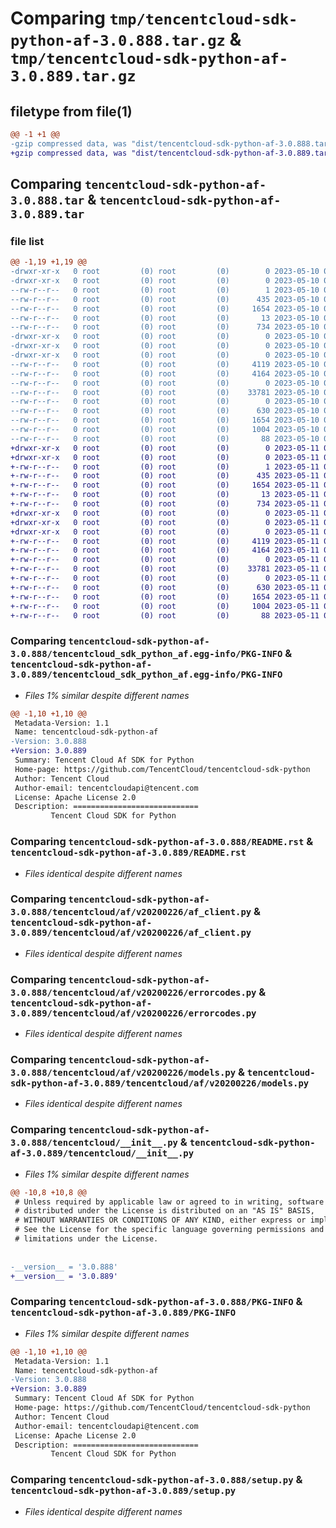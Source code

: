 # Comparing `tmp/tencentcloud-sdk-python-af-3.0.888.tar.gz` & `tmp/tencentcloud-sdk-python-af-3.0.889.tar.gz`

## filetype from file(1)

```diff
@@ -1 +1 @@
-gzip compressed data, was "dist/tencentcloud-sdk-python-af-3.0.888.tar", last modified: Wed May 10 01:46:36 2023, max compression
+gzip compressed data, was "dist/tencentcloud-sdk-python-af-3.0.889.tar", last modified: Thu May 11 02:13:38 2023, max compression
```

## Comparing `tencentcloud-sdk-python-af-3.0.888.tar` & `tencentcloud-sdk-python-af-3.0.889.tar`

### file list

```diff
@@ -1,19 +1,19 @@
-drwxr-xr-x   0 root         (0) root         (0)        0 2023-05-10 01:46:36.000000 tencentcloud-sdk-python-af-3.0.888/
-drwxr-xr-x   0 root         (0) root         (0)        0 2023-05-10 01:46:36.000000 tencentcloud-sdk-python-af-3.0.888/tencentcloud_sdk_python_af.egg-info/
--rw-r--r--   0 root         (0) root         (0)        1 2023-05-10 01:46:36.000000 tencentcloud-sdk-python-af-3.0.888/tencentcloud_sdk_python_af.egg-info/dependency_links.txt
--rw-r--r--   0 root         (0) root         (0)      435 2023-05-10 01:46:36.000000 tencentcloud-sdk-python-af-3.0.888/tencentcloud_sdk_python_af.egg-info/SOURCES.txt
--rw-r--r--   0 root         (0) root         (0)     1654 2023-05-10 01:46:36.000000 tencentcloud-sdk-python-af-3.0.888/tencentcloud_sdk_python_af.egg-info/PKG-INFO
--rw-r--r--   0 root         (0) root         (0)       13 2023-05-10 01:46:36.000000 tencentcloud-sdk-python-af-3.0.888/tencentcloud_sdk_python_af.egg-info/top_level.txt
--rw-r--r--   0 root         (0) root         (0)      734 2023-05-10 01:46:35.000000 tencentcloud-sdk-python-af-3.0.888/README.rst
-drwxr-xr-x   0 root         (0) root         (0)        0 2023-05-10 01:46:36.000000 tencentcloud-sdk-python-af-3.0.888/tencentcloud/
-drwxr-xr-x   0 root         (0) root         (0)        0 2023-05-10 01:46:36.000000 tencentcloud-sdk-python-af-3.0.888/tencentcloud/af/
-drwxr-xr-x   0 root         (0) root         (0)        0 2023-05-10 01:46:36.000000 tencentcloud-sdk-python-af-3.0.888/tencentcloud/af/v20200226/
--rw-r--r--   0 root         (0) root         (0)     4119 2023-05-10 01:46:35.000000 tencentcloud-sdk-python-af-3.0.888/tencentcloud/af/v20200226/af_client.py
--rw-r--r--   0 root         (0) root         (0)     4164 2023-05-10 01:46:35.000000 tencentcloud-sdk-python-af-3.0.888/tencentcloud/af/v20200226/errorcodes.py
--rw-r--r--   0 root         (0) root         (0)        0 2023-05-10 01:46:35.000000 tencentcloud-sdk-python-af-3.0.888/tencentcloud/af/v20200226/__init__.py
--rw-r--r--   0 root         (0) root         (0)    33781 2023-05-10 01:46:35.000000 tencentcloud-sdk-python-af-3.0.888/tencentcloud/af/v20200226/models.py
--rw-r--r--   0 root         (0) root         (0)        0 2023-05-10 01:46:35.000000 tencentcloud-sdk-python-af-3.0.888/tencentcloud/af/__init__.py
--rw-r--r--   0 root         (0) root         (0)      630 2023-05-10 01:46:35.000000 tencentcloud-sdk-python-af-3.0.888/tencentcloud/__init__.py
--rw-r--r--   0 root         (0) root         (0)     1654 2023-05-10 01:46:36.000000 tencentcloud-sdk-python-af-3.0.888/PKG-INFO
--rw-r--r--   0 root         (0) root         (0)     1004 2023-05-10 01:46:35.000000 tencentcloud-sdk-python-af-3.0.888/setup.py
--rw-r--r--   0 root         (0) root         (0)       88 2023-05-10 01:46:36.000000 tencentcloud-sdk-python-af-3.0.888/setup.cfg
+drwxr-xr-x   0 root         (0) root         (0)        0 2023-05-11 02:13:38.000000 tencentcloud-sdk-python-af-3.0.889/
+drwxr-xr-x   0 root         (0) root         (0)        0 2023-05-11 02:13:38.000000 tencentcloud-sdk-python-af-3.0.889/tencentcloud_sdk_python_af.egg-info/
+-rw-r--r--   0 root         (0) root         (0)        1 2023-05-11 02:13:38.000000 tencentcloud-sdk-python-af-3.0.889/tencentcloud_sdk_python_af.egg-info/dependency_links.txt
+-rw-r--r--   0 root         (0) root         (0)      435 2023-05-11 02:13:38.000000 tencentcloud-sdk-python-af-3.0.889/tencentcloud_sdk_python_af.egg-info/SOURCES.txt
+-rw-r--r--   0 root         (0) root         (0)     1654 2023-05-11 02:13:38.000000 tencentcloud-sdk-python-af-3.0.889/tencentcloud_sdk_python_af.egg-info/PKG-INFO
+-rw-r--r--   0 root         (0) root         (0)       13 2023-05-11 02:13:38.000000 tencentcloud-sdk-python-af-3.0.889/tencentcloud_sdk_python_af.egg-info/top_level.txt
+-rw-r--r--   0 root         (0) root         (0)      734 2023-05-11 02:13:38.000000 tencentcloud-sdk-python-af-3.0.889/README.rst
+drwxr-xr-x   0 root         (0) root         (0)        0 2023-05-11 02:13:38.000000 tencentcloud-sdk-python-af-3.0.889/tencentcloud/
+drwxr-xr-x   0 root         (0) root         (0)        0 2023-05-11 02:13:38.000000 tencentcloud-sdk-python-af-3.0.889/tencentcloud/af/
+drwxr-xr-x   0 root         (0) root         (0)        0 2023-05-11 02:13:38.000000 tencentcloud-sdk-python-af-3.0.889/tencentcloud/af/v20200226/
+-rw-r--r--   0 root         (0) root         (0)     4119 2023-05-11 02:13:38.000000 tencentcloud-sdk-python-af-3.0.889/tencentcloud/af/v20200226/af_client.py
+-rw-r--r--   0 root         (0) root         (0)     4164 2023-05-11 02:13:38.000000 tencentcloud-sdk-python-af-3.0.889/tencentcloud/af/v20200226/errorcodes.py
+-rw-r--r--   0 root         (0) root         (0)        0 2023-05-11 02:13:38.000000 tencentcloud-sdk-python-af-3.0.889/tencentcloud/af/v20200226/__init__.py
+-rw-r--r--   0 root         (0) root         (0)    33781 2023-05-11 02:13:38.000000 tencentcloud-sdk-python-af-3.0.889/tencentcloud/af/v20200226/models.py
+-rw-r--r--   0 root         (0) root         (0)        0 2023-05-11 02:13:38.000000 tencentcloud-sdk-python-af-3.0.889/tencentcloud/af/__init__.py
+-rw-r--r--   0 root         (0) root         (0)      630 2023-05-11 02:13:38.000000 tencentcloud-sdk-python-af-3.0.889/tencentcloud/__init__.py
+-rw-r--r--   0 root         (0) root         (0)     1654 2023-05-11 02:13:38.000000 tencentcloud-sdk-python-af-3.0.889/PKG-INFO
+-rw-r--r--   0 root         (0) root         (0)     1004 2023-05-11 02:13:38.000000 tencentcloud-sdk-python-af-3.0.889/setup.py
+-rw-r--r--   0 root         (0) root         (0)       88 2023-05-11 02:13:38.000000 tencentcloud-sdk-python-af-3.0.889/setup.cfg
```

### Comparing `tencentcloud-sdk-python-af-3.0.888/tencentcloud_sdk_python_af.egg-info/PKG-INFO` & `tencentcloud-sdk-python-af-3.0.889/tencentcloud_sdk_python_af.egg-info/PKG-INFO`

 * *Files 1% similar despite different names*

```diff
@@ -1,10 +1,10 @@
 Metadata-Version: 1.1
 Name: tencentcloud-sdk-python-af
-Version: 3.0.888
+Version: 3.0.889
 Summary: Tencent Cloud Af SDK for Python
 Home-page: https://github.com/TencentCloud/tencentcloud-sdk-python
 Author: Tencent Cloud
 Author-email: tencentcloudapi@tencent.com
 License: Apache License 2.0
 Description: ============================
         Tencent Cloud SDK for Python
```

### Comparing `tencentcloud-sdk-python-af-3.0.888/README.rst` & `tencentcloud-sdk-python-af-3.0.889/README.rst`

 * *Files identical despite different names*

### Comparing `tencentcloud-sdk-python-af-3.0.888/tencentcloud/af/v20200226/af_client.py` & `tencentcloud-sdk-python-af-3.0.889/tencentcloud/af/v20200226/af_client.py`

 * *Files identical despite different names*

### Comparing `tencentcloud-sdk-python-af-3.0.888/tencentcloud/af/v20200226/errorcodes.py` & `tencentcloud-sdk-python-af-3.0.889/tencentcloud/af/v20200226/errorcodes.py`

 * *Files identical despite different names*

### Comparing `tencentcloud-sdk-python-af-3.0.888/tencentcloud/af/v20200226/models.py` & `tencentcloud-sdk-python-af-3.0.889/tencentcloud/af/v20200226/models.py`

 * *Files identical despite different names*

### Comparing `tencentcloud-sdk-python-af-3.0.888/tencentcloud/__init__.py` & `tencentcloud-sdk-python-af-3.0.889/tencentcloud/__init__.py`

 * *Files 1% similar despite different names*

```diff
@@ -10,8 +10,8 @@
 # Unless required by applicable law or agreed to in writing, software
 # distributed under the License is distributed on an "AS IS" BASIS,
 # WITHOUT WARRANTIES OR CONDITIONS OF ANY KIND, either express or implied.
 # See the License for the specific language governing permissions and
 # limitations under the License.
 
 
-__version__ = '3.0.888'
+__version__ = '3.0.889'
```

### Comparing `tencentcloud-sdk-python-af-3.0.888/PKG-INFO` & `tencentcloud-sdk-python-af-3.0.889/PKG-INFO`

 * *Files 1% similar despite different names*

```diff
@@ -1,10 +1,10 @@
 Metadata-Version: 1.1
 Name: tencentcloud-sdk-python-af
-Version: 3.0.888
+Version: 3.0.889
 Summary: Tencent Cloud Af SDK for Python
 Home-page: https://github.com/TencentCloud/tencentcloud-sdk-python
 Author: Tencent Cloud
 Author-email: tencentcloudapi@tencent.com
 License: Apache License 2.0
 Description: ============================
         Tencent Cloud SDK for Python
```

### Comparing `tencentcloud-sdk-python-af-3.0.888/setup.py` & `tencentcloud-sdk-python-af-3.0.889/setup.py`

 * *Files identical despite different names*

